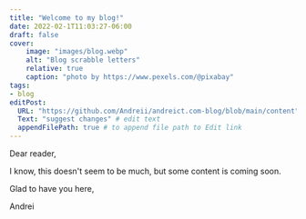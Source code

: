 ```yaml
---
title: "Welcome to my blog!"
date: 2022-02-1T11:03:27-06:00
draft: false
cover:
    image: "images/blog.webp"
    alt: "Blog scrabble letters"
    relative: true
    caption: "photo by https://www.pexels.com/@pixabay"
tags:
- blog 
editPost:
  URL: "https://github.com/Andreii/andreict.com-blog/blob/main/content"
  Text: "suggest changes" # edit text
  appendFilePath: true # to append file path to Edit link
---
```


Dear reader,

I know, this doesn't seem to be much, but some content is coming soon.

Glad to have you here,

Andrei
